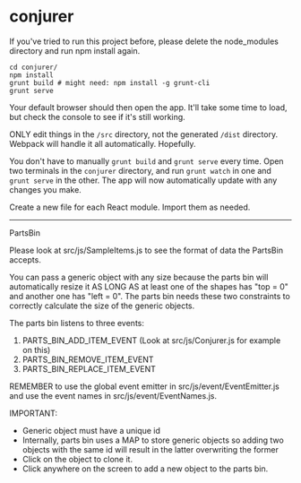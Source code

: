 # conjurer

If you've tried to run this project before, please delete the node_modules directory and run npm install again.


```
cd conjurer/
npm install
grunt build # might need: npm install -g grunt-cli
grunt serve
```

Your default browser should then open the app. It'll take some time to load, but check the console to see if it's still working.

ONLY edit things in the `/src` directory, not the generated `/dist` directory. Webpack will handle it all automatically. Hopefully.

You don't have to manually `grunt build` and `grunt serve` every time. Open two terminals in the `conjurer` directory, and run `grunt watch` in one and `grunt serve` in the other. The app will now automatically update with any changes you make.

Create a new file for each React module. Import them as needed.

***

PartsBin 

Please look at src/js/SampleItems.js to see the format of data the PartsBin accepts.

You can pass a generic object with any size because the parts bin will automatically resize it AS LONG AS at least one of the shapes has "top = 0" and another one has "left = 0". The parts bin needs these two constraints to correctly calculate the size of the generic objects.

The parts bin listens to three events:

1. PARTS_BIN_ADD_ITEM_EVENT (Look at src/js/Conjurer.js for example on this)
2. PARTS_BIN_REMOVE_ITEM_EVENT
3. PARTS_BIN_REPLACE_ITEM_EVENT

REMEMBER to use the global event emitter in src/js/event/EventEmitter.js and use the event names in src/js/event/EventNames.js.

IMPORTANT:
 
- Generic object must have a unique id
- Internally, parts bin uses a MAP to store generic objects so adding two objects with the same id will result in the latter overwriting the former
- Click on the object to clone it.
- Click anywhere on the screen to add a new object to the parts bin.